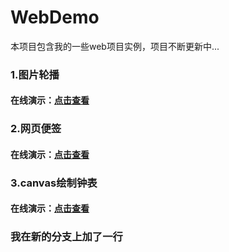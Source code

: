 # WebDemo
本项目包含我的一些web项目实例，项目不断更新中...
### 1.图片轮播
#### 在线演示：[点击查看](http://www.ganzhiqiang.wang/WebDemo/picture-carousel.html)
### 2.网页便签
#### 在线演示：[点击查看](http://www.ganzhiqiang.wang/WebDemo/webnote.html)
### 3.canvas绘制钟表
#### 在线演示：[点击查看](http://www.ganzhiqiang.wang/WebDemo/LaoLiShi.html)


### 我在新的分支上加了一行
